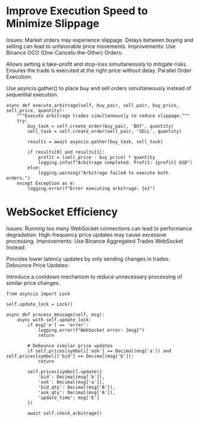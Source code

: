 
# Improve Execution Speed to Minimize Slippage
Issues:
Market orders may experience slippage.
Delays between buying and selling can lead to unfavorable price movements.
Improvements:
Use Binance OCO (One-Cancels-the-Other) Orders:

Allows setting a take-profit and stop-loss simultaneously to mitigate risks.
Ensures the trade is executed at the right price without delay.
Parallel Order Execution:

Use asyncio.gather() to place buy and sell orders simultaneously instead of sequential execution.

```
async def execute_arbitrage(self, buy_pair, sell_pair, buy_price, sell_price, quantity):
    """Execute arbitrage trades simultaneously to reduce slippage."""
    try:
        buy_task = self.create_order(buy_pair, 'BUY', quantity)
        sell_task = self.create_order(sell_pair, 'SELL', quantity)
        
        results = await asyncio.gather(buy_task, sell_task)
        
        if results[0] and results[1]:
            profit = (sell_price - buy_price) * quantity
            logging.info(f"Arbitrage completed. Profit: {profit} USD")
        else:
            logging.warning("Arbitrage failed to execute both orders.")
    except Exception as e:
        logging.error(f"Error executing arbitrage: {e}")
```

# WebSocket Efficiency
Issues:
Running too many WebSocket connections can lead to performance degradation.
High-frequency price updates may cause excessive processing.
Improvements:
Use Binance Aggregated Trades WebSocket Instead:

Provides lower latency updates by only sending changes in trades.
Debounce Price Updates:

Introduce a cooldown mechanism to reduce unnecessary processing of similar price changes.
```
from asyncio import Lock

self.update_lock = Lock()

async def process_message(self, msg):
    async with self.update_lock:
        if msg['e'] == 'error':
            logging.error(f"WebSocket error: {msg}")
            return

        # Debounce similar price updates
        if self.prices[symbol]['ask'] == Decimal(msg['a']) and self.prices[symbol]['bid'] == Decimal(msg['b']):
            return

        self.prices[symbol].update({
            'bid': Decimal(msg['b']),
            'ask': Decimal(msg['a']),
            'bid_qty': Decimal(msg['B']),
            'ask_qty': Decimal(msg['A']),
            'update_time': msg['E']
        })

        await self.check_arbitrage()
```

